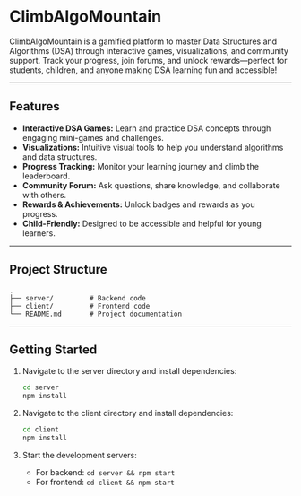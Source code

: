# ClimbAlgoMountain

ClimbAlgoMountain is a gamified platform to master Data Structures and Algorithms (DSA) through interactive games, visualizations, and community support. Track your progress, join forums, and unlock rewards—perfect for students, children, and anyone making DSA learning fun and accessible!

---

## Features
- **Interactive DSA Games:** Learn and practice DSA concepts through engaging mini-games and challenges.
- **Visualizations:** Intuitive visual tools to help you understand algorithms and data structures.
- **Progress Tracking:** Monitor your learning journey and climb the leaderboard.
- **Community Forum:** Ask questions, share knowledge, and collaborate with others.
- **Rewards & Achievements:** Unlock badges and rewards as you progress.
- **Child-Friendly:** Designed to be accessible and helpful for young learners.

---

## Project Structure
```
.
├── server/         # Backend code
├── client/         # Frontend code
└── README.md       # Project documentation
```

---

## Getting Started
1. Navigate to the server directory and install dependencies:
   ```bash
   cd server
   npm install
   ```

2. Navigate to the client directory and install dependencies:
   ```bash
   cd client
   npm install
   ```

3. Start the development servers:
   - For backend: `cd server && npm start`
   - For frontend: `cd client && npm start` 